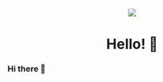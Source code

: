 
<!-- PROJECT LOGO -->
<br />
<div align="center">
  <img src="banner.png" />
  <h1>Hello! 🐇</h1>
</div>

### Hi there 👋

<!--
**its-a-maxi/its-a-maxi** is a ✨ _special_ ✨ repository because its `README.md` (this file) appears on your GitHub profile.

Here are some ideas to get you started:

- 🔭 I’m currently working on ...
- 🌱 I’m currently learning ...
- 👯 I’m looking to collaborate on ...
- 🤔 I’m looking for help with ...
- 💬 Ask me about ...
- 📫 How to reach me: ...
- 😄 Pronouns: ...
- ⚡ Fun fact: ...
-->
